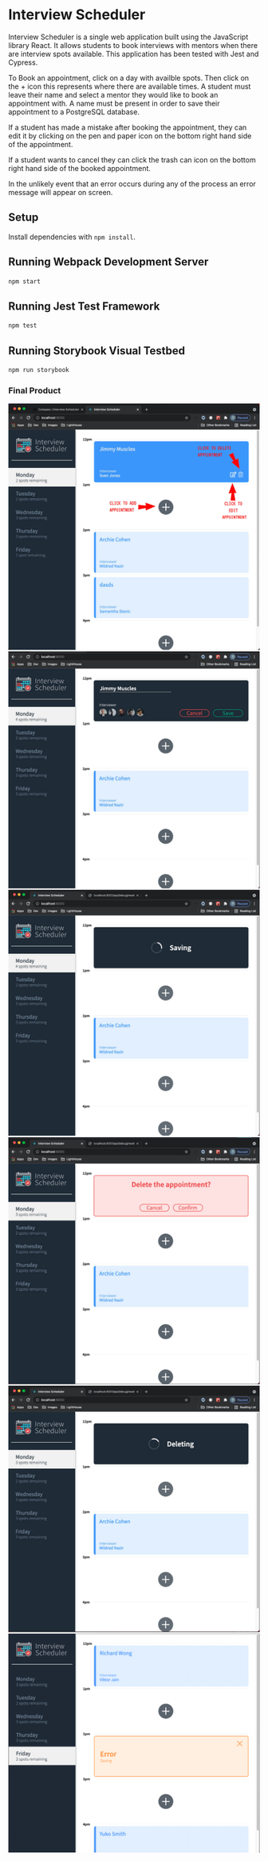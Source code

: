 # Interview Scheduler
Interview Scheduler is a single web application built using the JavaScript library React. It allows students to book interviews with mentors when there are interview spots available. This application has been tested with Jest and Cypress. 

To Book an appointment, click on a day with availble spots. Then click on the + icon this represents where there are available times. 
A student must leave their name and select a mentor they would like to book an appointment with. A name must be present in order to save their appointment to a PostgreSQL database.  

If a student has made a mistake after booking the appointment, they can edit it by clicking on the pen and paper icon on the bottom right hand side of the appointment. 

If a student wants to cancel they can click the trash can icon on the bottom right hand side of the booked appointment. 

In the unlikely event that an error occurs during any of the process an error message will appear on screen. 

## Setup

Install dependencies with `npm install`.

## Running Webpack Development Server

```sh
npm start
```

## Running Jest Test Framework

```sh
npm test
```

## Running Storybook Visual Testbed

```sh
npm run storybook
```
### Final Product

!["How to use"](public/images/githubreadmePhotos/HowToUse.jpg)
!["Making Appointment"](public/images/githubreadmePhotos/MakingAPT.jpg)
!["Saving Appointment"](public/images/githubreadmePhotos/Saving.jpg)
!["Confirmation to delete"](public/images/githubreadmePhotos/DoYouDelete.jpg)
!["Deleting"](public/images/githubreadmePhotos/Deleting.jpg)
!["Error"](public/images/githubreadmePhotos/Error.png)


